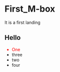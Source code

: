 # First_M-box
It is a first landing

<h2>Hello</h2>

<ul>
  <li style="color:red;">One</li>
  <li>three</li>
  <li>two</li>
  <li>four</li>
 </ul>
  

